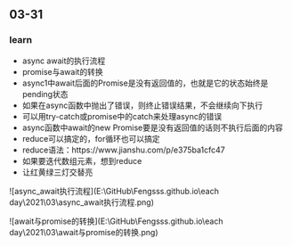 ## 03-31

















### learn

<ul>
    <li>async await的执行流程</li>
    <li>promise与await的转换</li>
    <li>async1中await后面的Promise是没有返回值的，也就是它的状态始终是pending状态</li>
    <li>如果在async函数中抛出了错误，则终止错误结果，不会继续向下执行</li>
    <li>可以用try-catch或promise中的catch来处理async的错误</li>
    <li>async函数中await的new Promise要是没有返回值的话则不执行后面的内容</li>
    <li>reduce可以搞定的，for循环也可以搞定</li>
    <li>reduce语法：<link>https://www.jianshu.com/p/e375ba1cfc47</link></li>
	<li>如果要迭代数组元素，想到reduce</li>
	<li>让红黄绿三灯交替亮</li>
</ul>









![async_await执行流程](E:\GitHub\Fengsss.github.io\each day\2021\03\async_await执行流程.png)





![await与promise的转换](E:\GitHub\Fengsss.github.io\each day\2021\03\await与promise的转换.png)